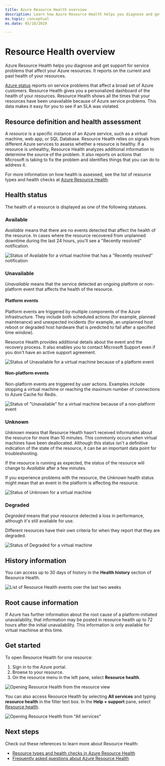 ```yaml
---
title: Azure Resource Health overview
description: Learn how Azure Resource Health helps you diagnose and get support for service problems that affect your Azure resources.
ms.topic: conceptual
ms.date: 05/10/2019

---
```

# Resource Health overview
 
Azure Resource Health helps you diagnose and get support for service problems that affect your Azure resources. It reports on the current and past health of your resources.

[Azure status](https://status.azure.com) reports on service problems that affect a broad set of Azure customers. Resource Health gives you a personalized dashboard of the health of your resources. Resource Health shows all the times that your resources have been unavailable because of Azure service problems. This data makes it easy for you to see if an SLA was violated.

## Resource definition and health assessment

A *resource* is a specific instance of an Azure service, such as a virtual machine, web app, or SQL Database. Resource Health relies on signals from different Azure services to assess whether a resource is healthy. If a resource is unhealthy, Resource Health analyzes additional information to determine the source of the problem. It also reports on actions that Microsoft is taking to fix the problem and identifies things that you can do to address it.

For more information on how health is assessed, see the list of resource types and health checks at [Azure Resource Health](resource-health-checks-resource-types.md).

## Health status

The health of a resource is displayed as one of the following statuses.

### Available

*Available* means that there are no events detected that affect the health of the resource. In cases where the resource recovered from unplanned downtime during the last 24 hours, you'll see a "Recently resolved" notification.

![Status of *Available* for a virtual machine that has a "Recently resolved" notification](./media/resource-health-overview/Available.png)

### Unavailable

*Unavailable* means that the service detected an ongoing platform or non-platform event that affects the health of the resource.

#### Platform events

Platform events are triggered by multiple components of the Azure infrastructure. They include both scheduled actions (for example, planned maintenance) and unexpected incidents (for example, an unplanned host reboot or degraded host hardware that is predicted to fail after a specified time window).

Resource Health provides additional details about the event and the recovery process. It also enables you to contact Microsoft  Support even if you don't have an active support agreement.

![Status of *Unavailable* for a virtual machine because of a platform event](./media/resource-health-overview/Unavailable.png)

#### Non-platform events

Non-platform events are triggered by user actions. Examples include stopping a virtual machine or reaching the maximum number of connections to Azure Cache for Redis.

![Status of "Unavailable" for a virtual machine because of a non-platform event](./media/resource-health-overview/Unavailable_NonPlatform.png)

### Unknown

*Unknown* means that Resource Health hasn't received information about the resource for more than 10 minutes. This commonly occurs when virtual machines have been deallocated. Although this status isn't a definitive indication of the state of the resource, it can be an important data point for troubleshooting.

If the resource is running as expected, the status of the resource will change to *Available* after a few minutes.

If you experience problems with the resource, the *Unknown* health status might mean that an event in the platform is affecting the resource.

![Status of *Unknown* for a virtual machine](./media/resource-health-overview/Unknown.png)

### Degraded

*Degraded* means that your resource detected a loss in performance, although it's still available for use.

Different resources have their own criteria for when they report that they are degraded.

![Status of *Degraded* for a virtual machine](./media/resource-health-overview/degraded.png)

## History information

You can access up to 30 days of history in the **Health history** section of Resource Health.

![List of Resource Health events over the last two weeks](./media/resource-health-overview/history-blade.png)

## Root cause information

If Azure has further information about the root cause of a platform-initiated unavailability, that information may be posted in resource health up to 72 hours after the initial unavailability. This information is only available for virtual machinse at this time. 

## Get started

To open Resource Health for one resource:

1. Sign in to the Azure portal.
2. Browse to your resource.
3. On the resource menu in the left pane, select **Resource health**.

![Opening Resource Health from the resource view](./media/resource-health-overview/from-resource-blade.png)

You can also access Resource Health by selecting **All services** and typing **resource health** in the filter text box. In the **Help + support** pane, select [Resource health](https://ms.portal.azure.com/#blade/Microsoft_Azure_Monitoring/AzureMonitoringBrowseBlade/resourceHealth).

![Opening Resource Health from "All services"](./media/resource-health-overview/FromOtherServices.png)

## Next steps

Check out these references to learn more about Resource Health:
-  [Resource types and health checks in Azure Resource Health](resource-health-checks-resource-types.md)
-  [Frequently asked questions about Azure Resource Health](resource-health-faq.yml)
